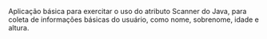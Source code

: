 Aplicação básica para exercitar o uso do atributo Scanner do Java, para coleta de informações básicas do usuário, como nome, sobrenome, idade e altura.
